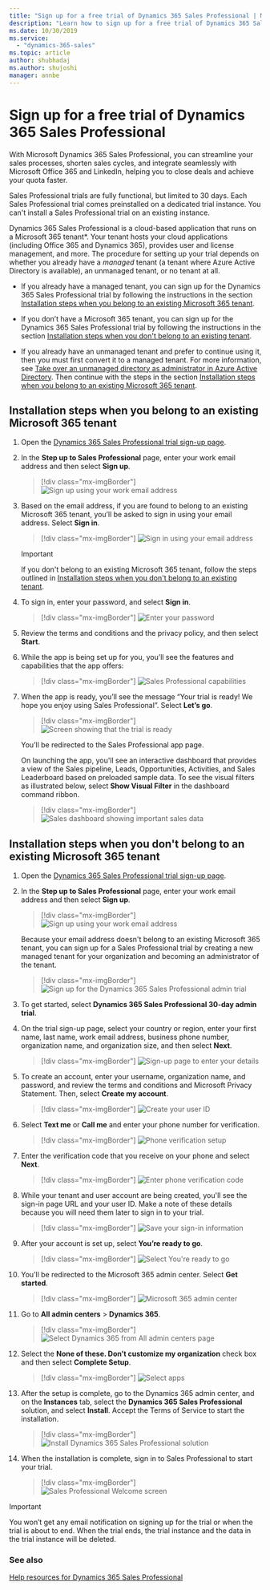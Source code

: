 ```yaml
---
title: "Sign up for a free trial of Dynamics 365 Sales Professional | MicrosoftDocs"
description: "Learn how to sign up for a free trial of Dynamics 365 Sales Professional."
ms.date: 10/30/2019
ms.service:
  - "dynamics-365-sales"
ms.topic: article
author: shubhadaj
ms.author: shujoshi
manager: annbe
---
```


# Sign up for a free trial of Dynamics 365 Sales Professional

With Microsoft Dynamics 365 Sales Professional, you can streamline your sales processes, shorten sales cycles, and integrate seamlessly with Microsoft Office 365 and LinkedIn, helping you to close deals and achieve your quota faster.

Sales Professional trials are fully functional, but limited to 30 days. Each Sales Professional trial comes preinstalled on a dedicated trial instance. You can't install a Sales Professional trial on an existing instance.

Dynamics 365 Sales Professional is a cloud-based application that runs on a Microsoft 365 tenant*. Your tenant hosts your cloud applications (including Office 365 and Dynamics 365), provides user and license management, and more. The procedure for setting up your trial depends on whether you already have a *managed* tenant (a tenant where Azure Active Directory is available), an unmanaged tenant, or no tenant at all.

- If you already have a managed tenant, you can sign up for the Dynamics 365 Sales Professional trial by following the instructions in the section [Installation steps when you belong to an existing Microsoft 365 tenant](#installation-steps-when-you-belong-to-an-existing-microsoft-365-tenant).

- If you don’t have a Microsoft 365 tenant, you can sign up for the Dynamics 365 Sales Professional trial by following the instructions in the section [Installation steps when you don't belong to an existing tenant](#installation-steps-when-you-dont-belong-to-an-existing-microsoft-365-tenant).

-  If you already have an unmanaged tenant and prefer to continue using it, then you must first convert it to a managed tenant. For more information, see [Take over an unmanaged directory as administrator in Azure Active Directory](https://go.microsoft.com/fwlink/p/?linkid=866761). Then continue with the steps in the section [Installation steps when you belong to an existing Microsoft 365 tenant](#installation-steps-when-you-belong-to-an-existing-microsoft-365-tenant).

## Installation steps when you belong to an existing Microsoft 365 tenant

1.  Open the [Dynamics 365 Sales Professional trial sign-up page](https://signup.microsoft.com/Signup?sku=9c7bff7a-3715-4da7-88d3-07f57f8d0fb6&RU=https://salesprotrial.dynamics.microsoft.com).

2.  In the **Step up to Sales Professional** page, enter your work email address and then select **Sign up**.

    > [!div class="mx-imgBorder"]
    > ![Sign up using your work email address](media/sign-up.png "Sign up using your work email address")

3.  Based on the email address, if you are found to belong to an existing Microsoft 365 tenant, you’ll be asked to sign in using your email address. Select **Sign in**.

    > [!div class="mx-imgBorder"]
    > ![Sign in using your email address](media/trial-sign-in.png "Sign in using your email address")

    > [!IMPORTANT]
    > If you don't belong to an existing Microsoft 365 tenant, follow the steps outlined in [Installation steps when you don't belong to an existing tenant](#installation-steps-when-you-dont-belong-to-an-existing-microsoft-365-tenant).

4.  To sign in, enter your password, and select **Sign in**.

    > [!div class="mx-imgBorder"]
    > ![Enter your password](media/trial-password.png "Enter your password")

5.  Review the terms and conditions and the privacy policy, and then select **Start**.

6.  While the app is being set up for you, you’ll see the features and capabilities that the app offers:

    > [!div class="mx-imgBorder"]
    > ![Sales Professional capabilities](media/sales-professional-capabilities.png "Sales Professional capabilities")

7.  When the app is ready, you’ll see the message “Your trial is ready! We hope you enjoy using Sales Professional”. Select **Let’s go**.

    > [!div class="mx-imgBorder"]
    > ![Screen showing that the trial is ready](media/trial-ready.png "Screen showing that the trial is ready")

    You’ll be redirected to the Sales Professional app page.

    On launching the app, you'll see an interactive dashboard that provides a view of the Sales pipeline, Leads, Opportunities, Activities, and Sales Leaderboard based on preloaded sample data. To see the visual filters as illustrated below, select **Show Visual Filter** in the dashboard command ribbon.

    > [!div class="mx-imgBorder"]
    > ![Sales dashboard showing important sales data](media/sales-dashboard.png "Sales dashboard showing important sales data")

## Installation steps when you don't belong to an existing Microsoft 365 tenant 

1.  Open the [Dynamics 365 Sales Professional trial sign-up page](https://signup.microsoft.com/Signup?sku=9c7bff7a-3715-4da7-88d3-07f57f8d0fb6&RU=https://salesprotrial.dynamics.microsoft.com).

2.  In the **Step up to Sales Professional** page, enter your work email address and then select **Sign up**.

    > [!div class="mx-imgBorder"]
    > ![Sign up using your work email address](media/sign-up.png "Sign up using your work email address")

    Because your email address doesn't belong to an existing Microsoft 365 tenant, you can sign up for a Sales Professional trial by creating a new managed tenant for your organization and becoming an administrator of the tenant.  

    > [!div class="mx-imgBorder"]
    > ![Sign up for the Dynamics 365 Sales Professional admin trial](media/sign-up-admin-trial.png "Sign up for the Dynamics 365 Sales Professional admin trial")
 
3. To get started, select **Dynamics 365 Sales Professional 30-day admin trial**. 

4. On the trial sign-up page, select your country or region, enter your first name, last name, work email address, business phone number, organization name, and organization size, and then select **Next**. 

    > [!div class="mx-imgBorder"]
    > ![Sign-up page to enter your details](media/admin-trial-setup-welcome-screen.png "Sign-up page to enter your details")

5. To create an account, enter your username, organization name, and password, and review the terms and conditions and Microsoft Privacy Statement. Then, select **Create my account**. 

    > [!div class="mx-imgBorder"]
    > ![Create your user ID](media/admin-trial-setup-create-user.png "Create your user ID")

6. Select **Text me** or **Call me** and enter your phone number for verification. 

    > [!div class="mx-imgBorder"]
    > ![Phone verification setup](media/admin-trial-setup-phone-verification.png "Phone verification setup")

7. Enter the verification code that you receive on your phone and select **Next**. 

    > [!div class="mx-imgBorder"]
    > ![Enter phone verification code](media/admin-trial-setup-verification-code.png "Enter phone verification code")

8. While your tenant and user account are being created, you'll see the sign-in page URL and your user ID. Make a note of these details because you will need them later to sign in to your trial.  

    > [!div class="mx-imgBorder"]
    > ![Save your sign-in information](media/admin-trial-setup-save-details.png "Save your sign-in information")

9. After your account is set up, select **You’re ready to go**.  

    > [!div class="mx-imgBorder"]
    > ![Select You're ready to go](media/admin-trial-setup-account-setup-complete.png "Select You're ready to go")

10. You’ll be redirected to the Microsoft 365 admin center. Select **Get started**. 

    > [!div class="mx-imgBorder"]
    > ![Microsoft 365 admin center](media/microsoft-365-admin-center.png "Microsoft 365 admin center")

11. Go to **All admin centers** > **Dynamics 365**. 

    > [!div class="mx-imgBorder"]
    > ![Select Dynamics 365 from All admin centers page](media/all-admin-centers.png "Select Dynamics 365 from All admin centers")

12. Select the **None of these. Don’t customize my organization** check box and then select **Complete Setup**. 

    > [!div class="mx-imgBorder"]
    > ![Select apps](media/admin-trial-setup-select-apps.png "Select apps")

13. After the setup is complete, go to the Dynamics 365 admin center, and on the **Instances** tab, select the **Dynamics 365 Sales Professional** solution, and select **Install**. Accept the Terms of Service to start the installation.  

    > [!div class="mx-imgBorder"]
    > ![Install Dynamics 365 Sales Professional solution](media/dynamics365-admin-center-sales-pro-install.png "Install Dynamics 365 Sales Professional solution")

14. When the installation is complete, sign in to Sales Professional to start your trial.  

    > [!div class="mx-imgBorder"]
    > ![Sales Professional Welcome screen](media/sales-pro-welcome-screen.png "Sales Professional Welcome screen")


> [!IMPORTANT]
> You won’t get any email notification on signing up for the trial or when the trial is about to end. When the trial ends, the trial instance and the data in the trial instance will be deleted.

### See also

[Help resources for Dynamics 365 Sales Professional](help-hub.md)
